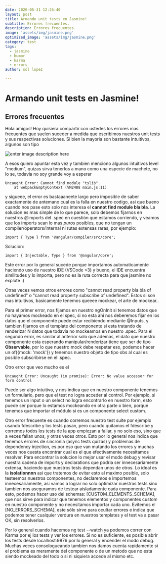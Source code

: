 ```yaml
---
date: 2020-05-31 12:26:40
layout: post
title: Armando unit tests en Jasmine!
subtitle: Errores frecuentes.
description: Errores frecuentes.
image: 'assets/img/jasmine.png'
optimized_image: 'assets/img/jasmine.png'
category: test
tags:
  - jasmine
  - humor
  - karma
  - errors
author: sol lopez

---
```

# Armando unit tests en Jasmine!
## Errores frecuentes 

Hola amigos! Hoy quisiera compartir con ustedes los errores mas frecuentes que suelen suceder a medida que escribimos nuestros unit tests y sus respectivas soluciones.
Si bien la mayoria son bastante intuitivos, algunos son tipo

![enter image description here](https://i.pinimg.com/736x/d6/3e/dd/d63edd9af879f866baea5e3c5b506959.jpg)

A esos quiero apuntar esta vez y tambien menciono algunos intuitivos level "medium", quizas sirva tenerlos a mano como una especie de machete, no lo se, todavia no soy grande voy a esperar
```
Uncaught Error: Cannot find module "tslib".
    at webpackEmptyContext (VM2488 main.js:11)
```
y sigueee, el error es bastaaaneete largo pero imposible de saber exactamente de antemano cual es la falla en nuestro codigo, asi que bueno cuando nos pase esto solo nos interesa el **cannot find module bla bla**. La solucion es mas simple de lo que parece, solo debemos fijarnos en nuestros @imports del .spec en cuestión que estamos corriendo, y veamos que los imports sean lo mas *puros* posibles, que no tengan un compiler/operators/internal ni rutas extensas raras, por ejemplo:
```
import { Type } from '@angular/compiler/src/core';
``` 
Solucion:
```
import { Injectable, Type } from '@angular/core';
```
Este error por lo general sucede porque importamos automaticamente haciendo uso de nuestro IDE (VSCode <3) y bueno, el IDE encuentra similitudes y lo importa, pero no es la ruta correcta para que jasmine no explote :)

Otras veces vemos otros errores como "cannot read property bla bla of undefined" o "cannot read property subscribe of undefined".
Estos si son mas intuitivos, basicamente tenemos queeee mockear, el arte de mockear..

Para el primer error, nos fijamos en nuestro ngOnInit si tenemos datos que no hayamos mockeado en el spec, si no esta ahi nos deberemos fijar en los datos que el componente puede estar recibiendo mediante @Inputs, y tambien fijarnos en el template del componente si esta tratando de renderizar N datos que todavia no mockeamos en nuestro .spec. 
Para el segundo error, es similar al anterior solo que ademas, el dato que nuestro componente esta esperando manipular/renderizar tiene que ser de tipo **Observable**, por lo que nuestro mock debe respetar eso, podemos hacer un of({mock: 'mock'}) y tenemos nuestro objeto de tipo obs al cual es posible subscribirse en el .spec.

Otro error que veo mucho es el 
```
Uncaught Error: Uncaught (in promise): Error: No value accessor for form control
```
Puede ser algo intuitivo, y nos indica que en nuestro componente tenemos un formulario, pero que el test no logra acceder al control. Por ejemplo, si tenemos un input o un select no logra encontrarlo en nuestro form, esto puede ser porque lo estamos mockeando en otra parte o bien, porque tenemos que importar el módulo si es un componente select custom.

Otro error frecuente es cuando corremos nuestro test suite por ejemplo usando fdescribe y los tests pasan, pero cuando quitamos el fdescribe y corremos todos los tests de la app empiezan a fallar, y no solo eso, sino que a veces fallan unos, y otras veces otros. Esto por lo general nos indica que tenemos errores de sincronia (async tests quizas) y problemas de dependency injection, es por eso que van mutando los errores y muchas veces nos cuesta encontrar cual es el que efectivamente necesitamos resolver. Para encontrar la solucion lo mejor usar el modo debug y revisar nuestra cadena de imports y declarations que podria ser innecesariamente extensa, haciendo que nuestros tests dependan unos de otros. Lo ideal es la **isolationnnn** asi que tratemos de evitar esto al maximo posible, solo testeemos nuestros componentes, no declaremos e importemos innecesariamente, asi vamos a lograr no solo optimizar nuestros tests sino tambien nos aseguramos de testear aisladamente cada componente. 
Para esto, podemos hacer uso del schemas: [CUSTOM_ELEMENTS_SCHEMA], que nos sirve para indicar que tenemos elementos y componentes custom en nuestro componente y no necesitamos importar cada uno. 
Evitemos el [NO_ERRORS_SCHEMA], este sólo sirve para ocultar errores e indica que podemos tener cualquier verdura en nuestros templates y el test va a pasar OK, sin resolverlos.

Por lo general cuando hacemos ng test --watch ya podemos correr con Karma por ej los tests y ver los errores. Si no es suficiente, es posible abrir los tests desde localhost:9876 por lo general y encender el modo debug. Muchas veces consologueando tambien nos damos cuenta rapidamente si el problema es meramente del componente o de un metodo que no esta siendo mockeado del todo o si ni siquiera accede al mismo etc.
